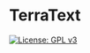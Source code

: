 # TerraText 
[![License: GPL v3](https://img.shields.io/badge/License-GPLv3-blue.svg)](https://www.gnu.org/licenses/gpl-3.0)
